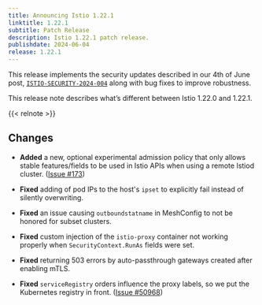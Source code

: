 ```yaml
---
title: Announcing Istio 1.22.1
linktitle: 1.22.1
subtitle: Patch Release
description: Istio 1.22.1 patch release.
publishdate: 2024-06-04
release: 1.22.1
---
```


This release implements the security updates described in our 4th of June post, [`ISTIO-SECURITY-2024-004`](/news/security/istio-security-2024-004) along with bug fixes to improve robustness.

This release note describes what’s different between Istio 1.22.0 and 1.22.1.

{{< relnote >}}

## Changes

- **Added** a new, optional experimental admission policy that only allows stable features/fields to be used in Istio APIs when using a remote Istiod cluster.
  ([Issue #173](https://github.com/istio/enhancements/issues/173))

- **Fixed** adding of pod IPs to the host's `ipset` to explicitly fail instead of silently overwriting.

- **Fixed** an issue causing `outboundstatname` in MeshConfig to not be honored for subset clusters.

- **Fixed** custom injection of the `istio-proxy` container not working properly when `SecurityContext.RunAs` fields were set.

- **Fixed** returning 503 errors by auto-passthrough gateways created after enabling mTLS.

- **Fixed** `serviceRegistry` orders influence the proxy labels, so we put the Kubernetes registry in front.
  ([Issue #50968](https://github.com/istio/istio/issues/50968))
